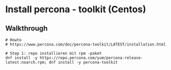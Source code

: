 # Install percona - toolkit (Centos) 

## Walkthrough 

```
# Howto 
# https://www.percona.com/doc/percona-toolkit/LATEST/installation.html

# Step 1: repo installieren mit rpm -paket 
dnf install -y https://repo.percona.com/yum/percona-release-latest.noarch.rpm; dnf install -y percona-toolkit
```
